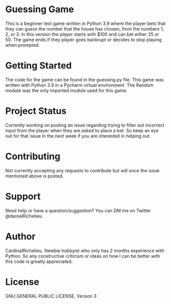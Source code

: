 # Guessing Game
This is a beginner text game written in Python 3.9 where the player bets that they
can guess the number that the house has chosen, from the numbers 1, 2, or 3.
In this version the player starts with $100 and can bet either 25 or 50. 
The game ends if they player goes bankrupt or decides to stop playing when
prompted.

# Getting Started
The code for the game can be found in the guessing.py file. This game was written with Python 3.9 in a Pycharm virtual environment. The Random module was the only imported module used for this game. 

# Project Status
Currently working on posting an issue regarding trying to filter out incorrect input from the player when they are asked to place a bet. So keep an eye out for that issue in the next week if you are interested in helping out.

# Contributing
Not currently accepting any requests to contribute but will once the issue mentioned above is posted.

# Support
Need help or have a question/suggestion? You can DM me on Twitter @darealRichelieu.

# Author
CardinalRichelieu. Newbie hobbyist who only has 2 months experience with Python. So any constructive criticism or ideas on how I can be better with this code is greatly appreciated. 

# License
GNU GENERAL PUBLIC LICENSE, Version 3
